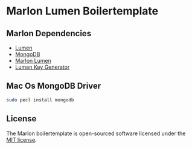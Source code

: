 # Marlon Lumen Boilertemplate

## Marlon Dependencies

- [Lumen](https://github.com/laravel/lumen)
- [MongoDB](https://github.com/jenssegers/laravel-mongodb)
- [Marlon Lumen](https://github.com/machecaz/marlon-lumen)
- [Lumen Key Generator](https://github.com/maxsky/Lumen-AppKey-Generator)

## Mac Os MongoDB Driver

```bash
sudo pecl install mongodb
```

## License

The Marlon boilertemplate is open-sourced software licensed under the [MIT license](https://opensource.org/licenses/MIT).
